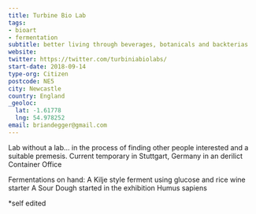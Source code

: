 ```yaml
---
title: Turbine Bio Lab
tags:
- bioart
- fermentation
subtitle: better living through beverages, botanicals and backterias
website:
twitter: https://twitter.com/turbiniabiolabs/
start-date: 2018-09-14
type-org: Citizen
postcode: NE5
city: Newcastle
country: England
_geoloc:
  lat: -1.61778
  lng: 54.978252
email: briandegger@gmail.com
---
```

Lab without a lab... in the process of finding other people interested and a suitable premesis.
Current temporary in Stuttgart, Germany in an derilict Container Office

Fermentations on hand:
A Kilje style ferment using glucose and rice wine starter
A Sour Dough started in the exhibition Humus sapiens


\*self edited
